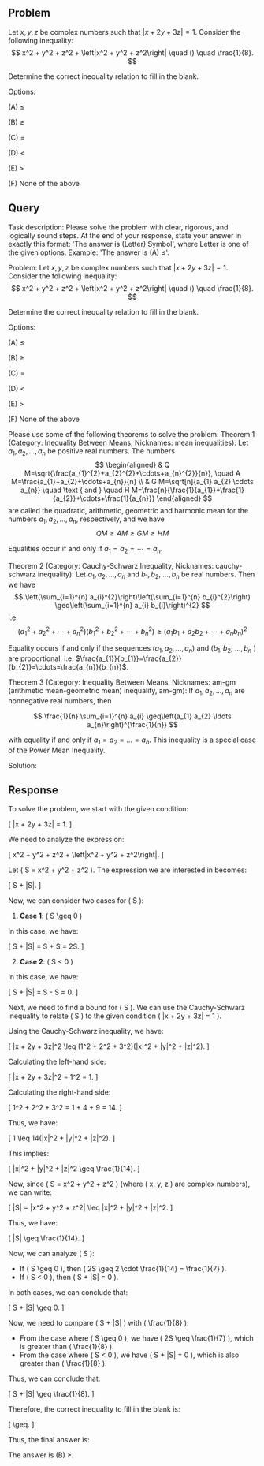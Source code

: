 ## Problem

Let $x, y, z$ be complex numbers such that $|x + 2y + 3z| = 1$. Consider the following inequality:
$$
x^2 + y^2 + z^2 + \left|x^2 + y^2 + z^2\right| \quad () \quad \frac{1}{8}.
$$

Determine the correct inequality relation to fill in the blank.

Options:

(A) $\leq$ 

(B) $\geq$

(C) $=$ 

(D) $<$

(E) $>$

(F) None of the above

## Query

Task description: Please solve the problem with clear, rigorous, and logically sound steps. At the end of your response, state your answer in exactly this format: 'The answer is (Letter) Symbol', where Letter is one of the given options. Example: 'The answer is (A) $\leq$'.

Problem: Let $x, y, z$ be complex numbers such that $|x + 2y + 3z| = 1$. Consider the following inequality:
$$
x^2 + y^2 + z^2 + \left|x^2 + y^2 + z^2\right| \quad () \quad \frac{1}{8}.
$$

Determine the correct inequality relation to fill in the blank.

Options:

(A) $\leq$ 

(B) $\geq$

(C) $=$ 

(D) $<$

(E) $>$

(F) None of the above

Please use some of the following theorems to solve the problem:
Theorem 1 (Category: Inequality Between Means, Nicknames: mean inequalities): Let $a_{1}, a_{2}, \ldots, a_{n}$ be positive real numbers. The numbers
$$
\begin{aligned}
& Q M=\sqrt{\frac{a_{1}^{2}+a_{2}^{2}+\cdots+a_{n}^{2}}{n}}, \quad A M=\frac{a_{1}+a_{2}+\cdots+a_{n}}{n} \\
& G M=\sqrt[n]{a_{1} a_{2} \cdots a_{n}} \quad \text { and } \quad H M=\frac{n}{\frac{1}{a_{1}}+\frac{1}{a_{2}}+\cdots+\frac{1}{a_{n}}}
\end{aligned}
$$
are called the quadratic, arithmetic, geometric and harmonic mean for the numbers $a_{1}, a_{2}, \ldots, a_{n}$, respectively, and we have
$$
Q M \geq A M \geq G M \geq H M
$$

Equalities occur if and only if $a_{1}=a_{2}=\cdots=a_{n}$.

Theorem 2 (Category: Cauchy-Schwarz Inequality, Nicknames: cauchy-schwarz inequality): Let $a_{1}, a_{2}, \ldots, a_{n}$ and $b_{1}, b_{2}$, $\ldots, b_{n}$ be real numbers. Then we have
$$
\left(\sum_{i=1}^{n} a_{i}^{2}\right)\left(\sum_{i=1}^{n} b_{i}^{2}\right) \geq\left(\sum_{i=1}^{n} a_{i} b_{i}\right)^{2}
$$
i.e.
$$
\left(a_{1}^{2}+a_{2}^{2}+\cdots+a_{n}^{2}\right)\left(b_{1}^{2}+b_{2}^{2}+\cdots+b_{n}^{2}\right) \geq\left(a_{1} b_{1}+a_{2} b_{2}+\cdots+a_{n} b_{n}\right)^{2}
$$

Equality occurs if and only if the sequences $\left(a_{1}, a_{2}, \ldots, a_{n}\right)$ and $\left(b_{1}, b_{2}\right.$, $\ldots, b_{n}$ ) are proportional, i.e. $\frac{a_{1}}{b_{1}}=\frac{a_{2}}{b_{2}}=\cdots=\frac{a_{n}}{b_{n}}$.

Theorem 3 (Category: Inequality Between Means, Nicknames: am-gm (arithmetic mean-geometric mean) inequality, am-gm): If $a_{1}, a_{2}, \ldots, a_{n}$ are nonnegative real numbers, then

$$
\frac{1}{n} \sum_{i=1}^{n} a_{i} \geq\left(a_{1} a_{2} \ldots a_{n}\right)^{\frac{1}{n}}
$$

with equality if and only if $a_{1}=a_{2}=\ldots=a_{n}$. This inequality is a special case of the Power Mean Inequality.

Solution:

## Response

To solve the problem, we start with the given condition:

\[
|x + 2y + 3z| = 1.
\]

We need to analyze the expression:

\[
x^2 + y^2 + z^2 + \left|x^2 + y^2 + z^2\right|.
\]

Let \( S = x^2 + y^2 + z^2 \). The expression we are interested in becomes:

\[
S + |S|.
\]

Now, we can consider two cases for \( S \):

1. **Case 1**: \( S \geq 0 \)

In this case, we have:

\[
S + |S| = S + S = 2S.
\]

2. **Case 2**: \( S < 0 \)

In this case, we have:

\[
S + |S| = S - S = 0.
\]

Next, we need to find a bound for \( S \). We can use the Cauchy-Schwarz inequality to relate \( S \) to the given condition \( |x + 2y + 3z| = 1 \).

Using the Cauchy-Schwarz inequality, we have:

\[
|x + 2y + 3z|^2 \leq (1^2 + 2^2 + 3^2)(|x|^2 + |y|^2 + |z|^2).
\]

Calculating the left-hand side:

\[
|x + 2y + 3z|^2 = 1^2 = 1.
\]

Calculating the right-hand side:

\[
1^2 + 2^2 + 3^2 = 1 + 4 + 9 = 14.
\]

Thus, we have:

\[
1 \leq 14(|x|^2 + |y|^2 + |z|^2).
\]

This implies:

\[
|x|^2 + |y|^2 + |z|^2 \geq \frac{1}{14}.
\]

Now, since \( S = x^2 + y^2 + z^2 \) (where \( x, y, z \) are complex numbers), we can write:

\[
|S| = |x^2 + y^2 + z^2| \leq |x|^2 + |y|^2 + |z|^2.
\]

Thus, we have:

\[
|S| \geq \frac{1}{14}.
\]

Now, we can analyze \( S \):

- If \( S \geq 0 \), then \( 2S \geq 2 \cdot \frac{1}{14} = \frac{1}{7} \).
- If \( S < 0 \), then \( S + |S| = 0 \).

In both cases, we can conclude that:

\[
S + |S| \geq 0.
\]

Now, we need to compare \( S + |S| \) with \( \frac{1}{8} \):

- From the case where \( S \geq 0 \), we have \( 2S \geq \frac{1}{7} \), which is greater than \( \frac{1}{8} \).
- From the case where \( S < 0 \), we have \( S + |S| = 0 \), which is also greater than \( \frac{1}{8} \).

Thus, we can conclude that:

\[
S + |S| \geq \frac{1}{8}.
\]

Therefore, the correct inequality to fill in the blank is:

\[
\geq.
\]

Thus, the final answer is:

The answer is (B) $\geq$.